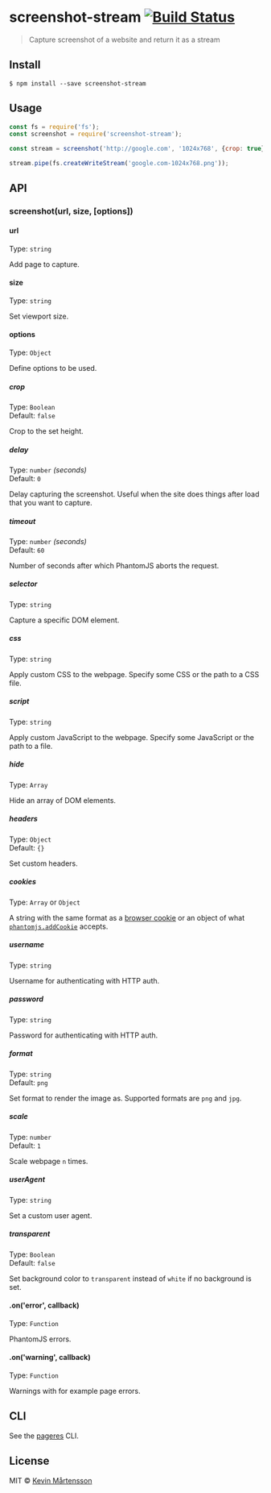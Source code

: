 # screenshot-stream [![Build Status](https://travis-ci.org/kevva/screenshot-stream.svg?branch=master)](https://travis-ci.org/kevva/screenshot-stream)

> Capture screenshot of a website and return it as a stream


## Install

```
$ npm install --save screenshot-stream
```


## Usage

```js
const fs = require('fs');
const screenshot = require('screenshot-stream');

const stream = screenshot('http://google.com', '1024x768', {crop: true});

stream.pipe(fs.createWriteStream('google.com-1024x768.png'));
```


## API

### screenshot(url, size, [options])

#### url

Type: `string`

Add page to capture.

#### size

Type: `string`

Set viewport size.

#### options

Type: `Object`

Define options to be used.

##### crop

Type: `Boolean`<br>
Default: `false`

Crop to the set height.

##### delay

Type: `number` *(seconds)*<br>
Default: `0`

Delay capturing the screenshot. Useful when the site does things after load that you want to capture.

##### timeout

Type: `number` *(seconds)*<br>
Default: `60`

Number of seconds after which PhantomJS aborts the request.

##### selector

Type: `string`

Capture a specific DOM element.

##### css

Type: `string`

Apply custom CSS to the webpage. Specify some CSS or the path to a CSS file.

##### script

Type: `string`

Apply custom JavaScript to the webpage. Specify some JavaScript or the path to a file.

##### hide

Type: `Array`

Hide an array of DOM elements.

##### headers

Type: `Object`<br>
Default: `{}`

Set custom headers.

##### cookies

Type: `Array` or `Object`

A string with the same format as a [browser cookie](http://en.wikipedia.org/wiki/HTTP_cookie) or an object of what [`phantomjs.addCookie`](http://phantomjs.org/api/phantom/method/add-cookie.html) accepts.

##### username

Type: `string`

Username for authenticating with HTTP auth.

##### password

Type: `string`

Password for authenticating with HTTP auth.

##### format

Type: `string`<br>
Default: `png`

Set format to render the image as. Supported formats are `png` and `jpg`.

##### scale

Type: `number`<br>
Default: `1`

Scale webpage `n` times.

##### userAgent

Type: `string`

Set a custom user agent.

##### transparent

Type: `Boolean`<br>
Default: `false`

Set background color to `transparent` instead of `white` if no background is set.

#### .on('error', callback)

Type: `Function`

PhantomJS errors.

#### .on('warning', callback)

Type: `Function`

Warnings with for example page errors.


## CLI

See the [pageres](https://github.com/sindresorhus/pageres#usage) CLI.


## License

MIT © [Kevin Mårtensson](https://github.com/kevva)
